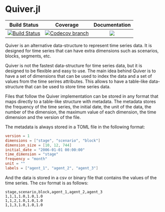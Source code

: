 # Quiver.jl

[build-img]: https://github.com/psrenergy/Quiver.jl/actions/workflows/ci.yml/badge.svg?branch=master
[build-url]: https://github.com/psrenergy/Quiver.jl/actions?query=workflow%3ACI

[codecov-img]: https://codecov.io/gh/psrenergy/Quiver.jl/coverage.svg?branch=master
[codecov-url]: https://codecov.io/gh/psrenergy/Quiver.jl?branch=master

| **Build Status** | **Coverage** | **Documentation** |
|:-----------------:|:-----------------:|:-----------------:|
| [![Build Status][build-img]][build-url] | [![Codecov branch][codecov-img]][codecov-url] |[![](https://img.shields.io/badge/docs-latest-blue.svg)](https://psrenergy.github.io/Quiver.jl/dev/)

Quiver is an alternative data-structure to represent time series data. It is designed for time series that can have extra dimensions such as scenarios, blocks, segments, etc.

Quiver is not the fastest data-structure for time series data, but it is designed to be flexible and easy to use. The main idea behind Quiver
is to have a set of dimensions that can be used to index the data and a set of values from the time serires attributes. This allows to have a
table-like data-structure that can be used to store time series data. 

Files that follow the Quiver implementation can be stored in any format that maps directly to a table-like structure with metadata. The metadata stores the frequency of the time series, the initial date, the unit of the data, the number of the dimension, the maximum value of each dimension, the time dimension and the version of the file.

The metadata is always stored in a TOML file in the following format:

```toml
version = 1
dimensions = ["stage", "scenario", "block"]
dimension_size = [10, 12, 744]
initial_date = "2006-01-01 00:00:00"
time_dimension = "stage"
frequency = "month"
unit = ""
labels = ["agent_1", "agent_2", "agent_3"]
```

And the data is stored in a csv or binary file that contains the values of the time series. The csv format is as follows:
```csv
stage,scenario,block,agent_1,agent_2,agent_3
1,1,1,1.0,1.0,1.0
1,1,2,1.0,1.0,1.0
1,1,3,1.0,1.0,1.0
```
